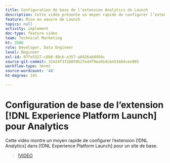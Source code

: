 ```yaml
---
title: Configuration de base de l’extension Analytics de Launch
description: Cette vidéo présente un moyen rapide de configurer l’extension Analytics dans Launch pour un site de base.
feature: Mise en oeuvre de Launch
topics: null
activity: implement
doc-type: feature video
team: Technical Marketing
kt: 3586
role: Developer, Data Engineer
level: Beginner
exl-id: 07fe5327-c8b8-48cb-a357-a0426ab8494c
source-git-commit: 32424f3f2b05952fe4df9ea91dcbe51684cee905
workflow-type: tm+mt
source-wordcount: '48'
ht-degree: 14%

---
```


# Configuration de base de l’extension [!DNL Experience Platform Launch] pour Analytics

Cette vidéo montre un moyen rapide de configurer l’extension [!DNL Analytics] dans [!DNL Experience Platform Launch] pour un site de base.

>[!VIDEO](https://video.tv.adobe.com/v/28751/?quality=12)
